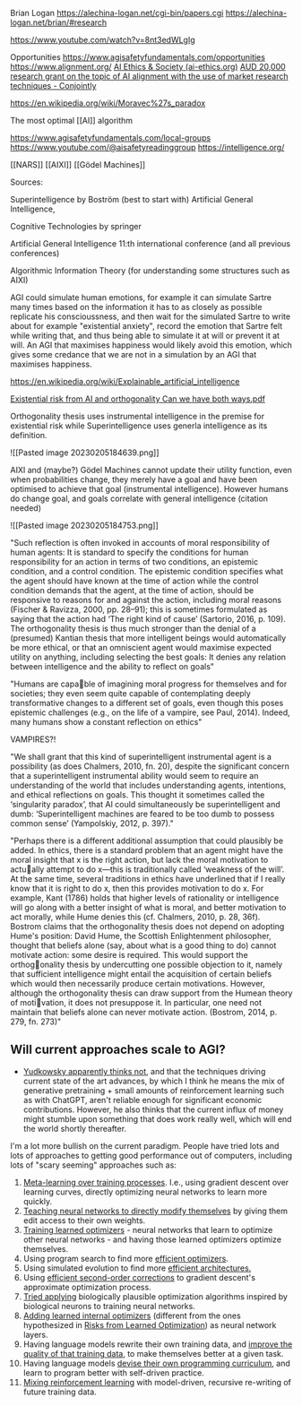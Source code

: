 


Brian Logan
https://alechina-logan.net/cgi-bin/papers.cgi
https://alechina-logan.net/brian/#research

https://www.youtube.com/watch?v=8nt3edWLgIg

Opportunities
https://www.agisafetyfundamentals.com/opportunities
https://www.alignment.org/
[AI Ethics & Society (ai-ethics.org)](https://www.ai-ethics.org/)
[AUD 20,000 research grant on the topic of AI alignment with the use of market research techniques - Conjointly](https://conjointly.com/blog/ai-alignment-research-grant/)


https://en.wikipedia.org/wiki/Moravec%27s_paradox

The most optimal [[AI]] algorithm

https://www.agisafetyfundamentals.com/local-groups
https://www.youtube.com/@aisafetyreadinggroup
https://intelligence.org/


[[NARS]]
[[AIXI]]
[[Gödel Machines]]

Sources:

Superintelligence by Boström (best to start with) Artificial General Intelligence, 

Cognitive Technologies by springer 

Artificial General Intelligence 11:th international conference (and all previous conferences) 

Algorithmic Information Theory (for understanding some structures such as AIXI)


AGI could simulate human emotions, for example it can simulate Sartre many times based on the information it has to as closely as possible replicate his conscioussness, and then wait for the simulated Sartre to write about for example "existential anxiety", record the emotion that Sartre felt while writing that, and thus being able to simulate it at will or prevent it at will. An AGI that maximises happiness would likely avoid this emotion, which gives some credance that we are not in a simulation by an AGI that maximises happiness. 




https://en.wikipedia.org/wiki/Explainable_artificial_intelligence



[Existential risk from AI and orthogonality Can we have both ways.pdf](file:///C:/Users/offic/Documents/Books/Philosophy/Existential%20risk%20from%20AI%20and%20orthogonality%20Can%20we%20have%20both%20ways.pdf)

Orthogonality thesis uses instrumental intelligence in the premise for existential risk while Superintelligence uses generla intelligence as its definition. 

![[Pasted image 20230205184639.png]]

AIXI and (maybe?) Gödel Machines cannot update their utility function, even when probabilities change, they merely have a goal and have been optimised to achieve that goal (instrumental intelligence). However humans do change goal, and goals correlate with general intelligence (citation needed)

![[Pasted image 20230205184753.png]]

"Such reflection is often invoked in accounts of moral responsibility of human agents: It is standard to specify the conditions for human responsibility for an action in terms of two conditions, an epistemic condition, and a control condition. The epistemic condition specifies what the agent should have known at the time of action while the control condition demands that the agent, at the time of action, should be responsive to reasons for and against the action, including moral reasons (Fischer & Ravizza, 2000, pp. 28–91); this is sometimes formulated as saying that the action had ‘The right kind of cause’ (Sartorio, 2016, p. 109). The orthogonality thesis is thus much stronger than the denial of a (presumed) Kantian thesis that more intelligent beings would automatically be more ethical, or that an omniscient agent would maximise expected utility on anything, including selecting the best goals: It denies any relation between intelligence and the ability to reflect on goals"


"Humans are capable of imagining moral progress for themselves and for societies; they even seem quite capable of contemplating deeply transformative changes to a different set of goals, even though this poses epistemic challenges (e.g., on the life of a vampire, see Paul, 2014). Indeed, many humans show a constant reflection on ethics"

VAMPIRES?!

"We shall grant that this kind of superintelligent instrumental agent is a possibility (as does Chalmers, 2010, fn. 20), despite the significant concern that a superintelligent instrumental ability would seem to require an understanding of the world that includes understanding agents, intentions, and ethical reflections on goals. This thought it sometimes called the ‘singularity paradox’, that AI could simultaneously be superintelligent and dumb: ‘Superintelligent machines are feared to be too dumb to possess common sense’ (Yampolskiy, 2012, p. 397)."

"Perhaps there is a different additional assumption that could plausibly be added. In ethics, there is a standard problem that an agent might have the moral insight that x is the right action, but lack the moral motivation to actually attempt to do x—this is traditionally called ‘weakness of the will’. At the same time, several traditions in ethics have underlined that if I really know that it is right to do x, then this provides motivation to do x. For example, Kant (1786) holds that higher levels of rationality or intelligence will go along with a better insight of what is moral, and better motivation to act morally, while Hume denies this (cf. Chalmers, 2010, p. 28, 36f). Bostrom claims that the orthogonality thesis does not depend on adopting Hume's position: David Hume, the Scottish Enlightenment philosopher, thought that beliefs alone (say, about what is a good thing to do) cannot motivate action: some desire is required. This would support the orthogonality thesis by undercutting one possible objection to it, namely that sufficient intelligence might entail the acquisition of certain beliefs which would then necessarily produce certain motivations. However, although the orthogonality thesis can draw support from the Humean theory of motivation, it does not presuppose it. In particular, one need not maintain that beliefs alone can never motivate action. (Bostrom, 2014, p. 279, fn. 273)"


## Will current approaches scale to AGI?

-   [Yudkowsky apparently thinks not](https://youtu.be/gA1sNLL6yg4?t=886), and that the techniques driving current state of the art advances, by which I think he means the mix of generative pretraining + small amounts of reinforcement learning such as with ChatGPT, aren't reliable enough for significant economic contributions. However, he also thinks that the current influx of money might stumble upon something that does work really well, which will end the world shortly thereafter.

I'm a lot more bullish on the current paradigm. People have tried lots and lots of approaches to getting good performance out of computers, including lots of "scary seeming" approaches such as:

1.  [Meta-learning over training processes](https://arxiv.org/abs/1703.03400). I.e., using gradient descent over learning curves, directly optimizing neural networks to learn more quickly.
2.  [Teaching neural networks to directly modify themselves](https://arxiv.org/abs/2202.05780) by giving them edit access to their own weights.
3.  [Training learned optimizers](https://arxiv.org/abs/2101.07367) - neural networks that learn to optimize other neural networks - and having those learned optimizers optimize themselves.
4.  Using program search to find more [efficient optimizers](https://arxiv.org/abs/2302.06675).
5.  Using simulated evolution to find more [efficient architectures.](https://ojs.aaai.org/index.php/AAAI/article/view/21311)
6.  Using [efficient second-order corrections](https://arxiv.org/abs/2006.00719) to gradient descent's approximate optimization process.
7.  [Tried applying](https://arxiv.org/abs/2210.14593) biologically plausible optimization algorithms inspired by biological neurons to training neural networks.
8.  [Adding learned internal optimizers](https://proceedings.neurips.cc/paper/2019/hash/9ce3c52fc54362e22053399d3181c638-Abstract.html) (different from the ones hypothesized in [Risks from Learned Optimization](https://arxiv.org/abs/1906.01820)) as neural network layers. 
9.  Having language models rewrite their own training data, and [improve the quality of that training data](https://arxiv.org/abs/2210.11610), to make themselves better at a given task.
10.  Having language models [devise their own programming curriculum](https://arxiv.org/abs/2207.14502v3), and learn to program better with self-driven practice.
11.  [Mixing reinforcement learning](https://arxiv.org/abs/2212.08073) with model-driven, recursive re-writing of future training data.